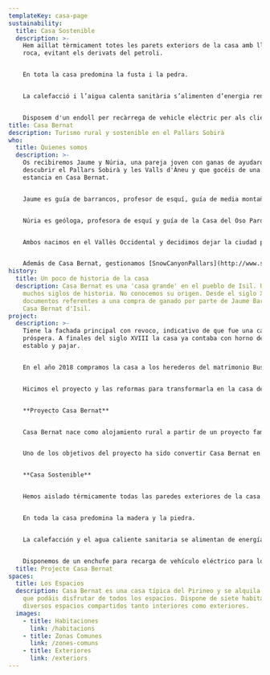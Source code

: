 ```yaml
---
templateKey: casa-page
sustainability:
  title: Casa Sostenible
  description: >-
    Hem aïllat tèrmicament totes les parets exteriors de la casa amb llana de
    roca, evitant els derivats del petroli.


    En tota la casa predomina la fusta i la pedra.


    La calefacció i l’aigua calenta sanitària s’alimenten d’energia renovable, amb estella procedent del Pallars.


    Disposem d'un endoll per recàrrega de vehicle elèctric per als clients.
title: Casa Bernat
description: Turismo rural y sostenible en el Pallars Sobirà
who:
  title: Quienes somos
  description: >-
    Os recibiremos Jaume y Núria, una pareja joven con ganas de ayudaros a
    descubrir el Pallars Sobirà y les Valls d'Àneu y que gocéis de una buena
    estancia en Casa Bernat. 


    Jaume es guía de barrancos, profesor de esquí, guía de media montaña y bombero voluntario. 


    Núria es geóloga, profesora de esquí y guía de la Casa del Oso Pardo del Pirineo. 


    Ambos nacimos en el Vallès Occidental y decidimos dejar la ciudad para empezar nuestro proyecto de vida en El Pallars.


    Además de Casa Bernat, gestionamos [SnowCanyonPallars](http://www.snowcanyonpallars.com/), nuestra pequeña empresa de deportes de aventura y actividades en la naturaleza. Para todas las edades y niveles, damos clases de esquí, salidas con raquetas, descenso de barrancos, excursiones, vías ferratas, acompañamientos y salidas interpretativas.
history:
  title: Un poco de historia de la casa
  description: Casa Bernat es una 'casa grande' en el pueblo de Isil. Una casa con
    muchos siglos de historia. No conocemos su origen. Desde el siglo XVI hay
    documentos referentes a una compra de ganado por parte de Jaume Barado de
    Casa Bernat d'Isil.
project:
  description: >-
    Tiene la fachada principal con revoco, indicativo de que fue una casa
    próspera. A finales del siglo XVIII la casa ya contaba con horno de piedra,
    establo y pajar. 


    En el año 2018 compramos la casa a los herederos del matrimonio Busquet i Duran, que la disfrutaron más de 50 años como casa de veraneo.


    Hicimos el proyecto y las reformas para transformarla en la casa de turismo rural que es ahora.


    **P﻿royecto Casa Bernat**


    Casa Bernat nace como alojamiento rural a partir de un proyecto familiar, con la ilusión de restaurar y adecuar la casa, manteniendo la esencia de una casa antigua de los Pirineos.


    Uno de los objetivos del proyecto ha sido convertir Casa Bernat en una casa rural sostenible y eficiente, respetando el medio, el pueblo y la gente que vive en ella. 


    **C﻿asa Sostenible**


    Hemos aislado térmicamente todas las paredes exteriores de la casa con lana de roca, evitando los derivados del petróleo.


    En toda la casa predomina la madera y la piedra.


    La calefacción y el agua caliente sanitaria se alimentan de energía renovable, con astilla procedente del Pallars.


    Disponemos de un enchufe para recarga de vehículo eléctrico para los clientes.
  title: Projecte Casa Bernat
spaces:
  title: Los Espacios
  description: Casa Bernat es una casa típica del Pirineo y se alquila entera para
    que podáis disfrutar de todos los espacios. Dispone de siete habitaciones, y
    diversos espacios compartidos tanto interiores como exteriores.
  images:
    - title: Habitaciones
      link: /habitacions
    - title: Zonas Comunes
      link: /zones-comuns
    - title: Exteriores
      link: /exteriors
---
```

